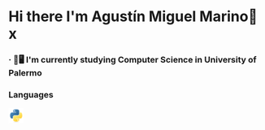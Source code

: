 # Hi there I'm Agustín Miguel Marino👋x
### · 🏢🖥️ I'm currently studying Computer Science in University of Palermo 


### Languages
<img src="https://raw.githubusercontent.com/devicons/devicon/master/icons/python/python-original.svg" width=30 height=30 style="text-align:center">

<!--
**Amarin38/Amarin38** is a ✨ _special_ ✨ repository because its `README.md` (this file) appears on your GitHub profile.


- 🔭 I’m currently working on ...
- 🌱 I’m currently learning ...
- 👯 I’m looking to collaborate on ...
- 🤔 I’m looking for help with ...
- 📫 How to reach me: ...

-->
